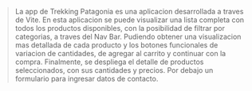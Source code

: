 > La app de Trekking Patagonia es una aplicacion desarrollada a traves de Vite.
> En esta aplicacion se puede visualizar una lista completa con todos los productos disponibles, con la posibilidad de filtrar por categorias, a traves del Nav Bar. Pudiendo obtener una visualizacion mas detallada de cada producto y los botones funcionales de variacion de cantidades, de agregar al carrito y continuar con la compra. Finalmente, se despliega el detalle de productos seleccionados, con sus cantidades y precios.
> Por debajo un formulario para ingresar datos de contacto.
